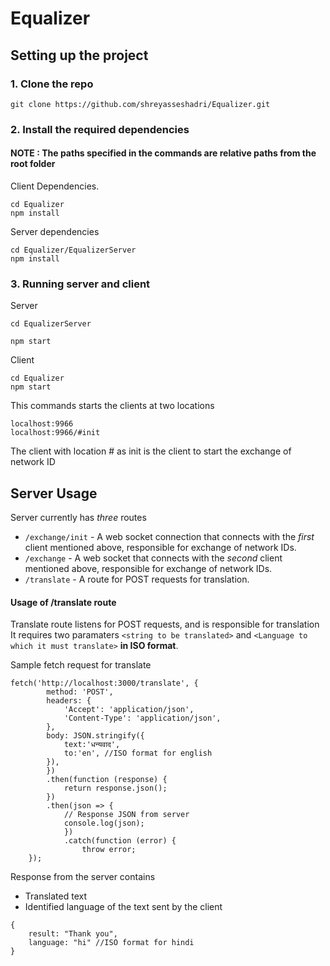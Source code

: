 # Equalizer

## Setting up the project

### 1. Clone the repo
```
git clone https://github.com/shreyasseshadri/Equalizer.git

```
### 2. Install the required dependencies

#### NOTE : The paths specified in the commands are relative paths from the root folder  

Client Dependencies.
```
cd Equalizer
npm install
```
Server dependencies

```
cd Equalizer/EqualizerServer
npm install
```

### 3. Running server and client

Server

```
cd EqualizerServer

npm start
```

Client
```
cd Equalizer
npm start

```

This commands starts the clients at two locations

```
localhost:9966
localhost:9966/#init
```
The client with location # as init is the client to start the exchange of network ID

## Server Usage

Server currently has <i>three</i> routes
- `/exchange/init` - A web socket connection that connects with the <i>first</i> client  mentioned above, responsible for exchange of network IDs.
-  `/exchange` - A web socket that connects with the <i>second</i> client mentioned above, responsible for exchange of network IDs.
- `/translate` - A route for POST requests for translation.

#### Usage of /translate route

Translate route listens for POST requests, and is responsible for translation
It requires two paramaters `<string to be translated>` and `<Language to which it must translate>` <b>in ISO format</b>.

Sample fetch request for translate
```
fetch('http://localhost:3000/translate', {
        method: 'POST',
        headers: {
            'Accept': 'application/json',
            'Content-Type': 'application/json',
        },
        body: JSON.stringify({
            text:'धन्यवाद',
            to:'en', //ISO format for english
        }),
        })
        .then(function (response) {
            return response.json();
        })
        .then(json => {
            // Response JSON from server
            console.log(json);
            })
            .catch(function (error) {
                throw error;
    });

```
Response from the server contains
- Translated text
- Identified language of the text sent by the client

```
{
    result: "Thank you", 
    language: "hi" //ISO format for hindi
}
```